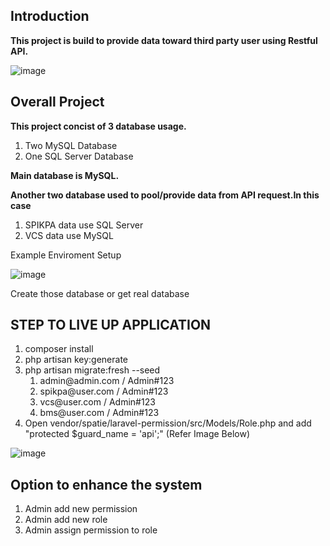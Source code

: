 

<h2>Introduction</h2>
<strong>This project is build to provide data toward third party user using Restful API.</strong>

![image](https://user-images.githubusercontent.com/27876641/135025435-b33b7c7b-6dcd-43b3-9ccb-7d402edb75c4.png)

<h2>Overall Project</h2>
<strong>This project concist of 3 database usage.</strong>
<ol>
<li>Two MySQL Database</li>
<li>One SQL Server Database</li>
</ol> 

    
<strong>Main database is MySQL.</strong>
    
<strong>Another two database used to pool/provide data from API request.In this case</strong>
<ol>
<li>SPIKPA data use SQL Server</li>
<li>VCS data use MySQL</li>
</ol> 
 
    
Example Enviroment Setup

![image](https://user-images.githubusercontent.com/27876641/134313281-9c18d43a-feeb-450e-b762-3d00bf87cd69.png)

    
Create those database or get real database

<h2>STEP TO LIVE UP APPLICATION</h2>
<ol>
    <li>composer install</li>
    <li>php artisan key:generate</li>
    <li>php artisan migrate:fresh --seed
        <ol>
            <li>admin@admin.com / Admin#123</li>
            <li>spikpa@user.com / Admin#123</li>
            <li>vcs@user.com / Admin#123</li>
            <li>bms@user.com / Admin#123</li>
        </ol> 
    </li>
    <li>Open vendor/spatie/laravel-permission/src/Models/Role.php and add "protected $guard_name = 'api';" (Refer Image Below)</li>
</ol> 



    
![image](https://user-images.githubusercontent.com/27876641/134312913-b0468f9f-727f-452f-ae37-ef051c1dcf49.png)

<h2>Option to enhance the system</h2>
<ol>
    <li>Admin add new permission</li>
    <li>Admin add new role</li>
    <li>Admin assign permission to role</li>
</ol> 
